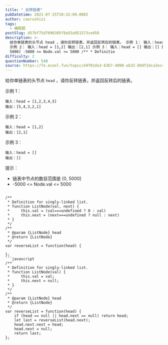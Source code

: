```yaml
---
title: " 反转链表"
pubDatetime: 2021-07-25T10:32:09.000Z
author: caorushizi
tags:
  - 编程题
postSlug: d57bf75d7096385f8a93a951573ce450
description: >-
  给你单链表的头节点 head ，请你反转链表，并返回反转后的链表。 示例 1： 输入：head = [1,2,3,4,5] 输出：[5,4,3,2,1]
  示例 2： 输入：head = [1,2] 输出：[2,1] 示例 3： 输入：head = [] 输出：[] 提示： 链表中节点的数目范围是 [0,
  5000] -5000 <= Node.val <= 5000 /** * Definitio
difficulty: 2
questionNumber: 540
source: https://fe.ecool.fun/topic/e9f01da3-63b7-4098-ab32-89df1dca2ec4
---
```


给你单链表的头节点 `head` ，请你反转链表，并返回反转后的链表。

示例 1：

```
输入：head = [1,2,3,4,5]
输出：[5,4,3,2,1]
```

示例 2：

```
输入：head = [1,2]
输出：[2,1]
```

示例 3：

```
输入：head = []
输出：[]
```

提示：

- 链表中节点的数目范围是 [0, 5000]
- -5000 <= Node.val <= 5000

````

/**
 * Definition for singly-linked list.
 * function ListNode(val, next) {
 *     this.val = (val===undefined ? 0 : val)
 *     this.next = (next===undefined ? null : next)
 * }
 */
/**
 * @param {ListNode} head
 * @return {ListNode}
 */
var reverseList = function(head) {

};
```javascript
/**
 * Definition for singly-linked list.
 * function ListNode(val) {
 *     this.val = val;
 *     this.next = null;
 * }
 */
/**
 * @param {ListNode} head
 * @return {ListNode}
 */
var reverseList = function(head) {
    if (head == null || head.next == null) return head;
    let last = reverseList(head.next);
    head.next.next = head;
    head.next = null;
    return last;
};
````
